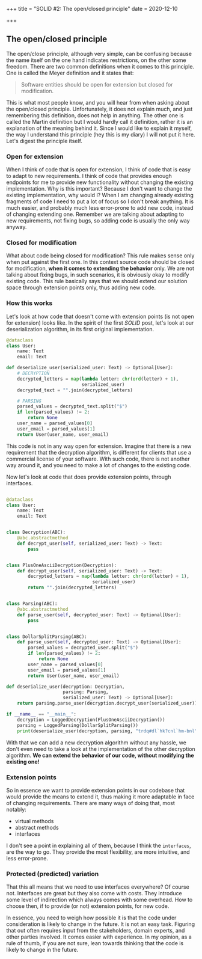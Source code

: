 +++
title = "SOLID #2: The open/closed principle"
date = 2020-12-10

+++

## The open/closed principle

The open/close principle, although very simple, can be confusing because the
name itself on the one hand indicates restrictions,
on the other some freedom. There are two common definitions when it comes
to this principle. One is called the Meyer definition and it states that:

> Software entities should be open for extension but closed for modification.

This is what most people know, and you will hear from when asking about the
open/closed principle. Unfortunately, it does not explain much, and just
remembering this definition, does not help in anything. The other one is called
the Martin definition but I would hardly call it definition,
rather it is an explanation of the meaning behind it. Since I would like to
explain it myself, the way I understand this principle (hey this is my diary)
I will not put it here. Let's digest the principle itself.

### Open for extension

When I think of code that is open for extension, I think of code that is easy
to adapt to new requirements. I think of code that provides enough endpoints
for me to provide new functionality without changing the existing
implementation.
Why is this important? Because I don't want to change the existing
implementation,
why would I? When I am changing already existing fragments of code I need to
put a lot of focus so I don't break anything. It is much easier, and probably
much less error-prone to add new code, instead of changing extending one.
Remember we are talking about adapting to new requirements, not fixing bugs,
so adding code is usually the only way anyway.

### Closed for modification

What about code being closed for modification? This rule makes
sense only when put against the first one. In this context source code
should be closed for modification, **when it comes to extending the
behavior** only. We are not talking about fixing bugs, in such scenarios, it
is obviously okay to modify existing code. This rule basically says that
we should extend our solution space through extension points only, thus
adding new code.

### How this works

Let's look at how code that doesn't come with extension points
(is not open for extension) looks like.
In the spirit of the first *SOLID* post, let's look at our
deserialization algorithm, in its first original implementation.

```python
@dataclass
class User:
    name: Text
    email: Text

def deserialize_user(serialized_user: Text) -> Optional[User]:
    # DECRYPTION
    decrypted_letters = map(lambda letter: chr(ord(letter) + 1),
                            serialized_user)
    decrypted_text = "".join(decrypted_letters)

    # PARSING
    parsed_values = decrypted_text.split("$")
    if len(parsed_values) != 2:
        return None
    user_name = parsed_values[0]
    user_email = parsed_values[1]
    return User(user_name, user_email)
```

This code is not in any way open for extension. Imagine that there is a new
requirement that the decryption algorithm, is different for clients that use
a commercial license of your software. With such code, there is not another
way around it, and you need to make a lot of changes to the existing code.

Now let's look at code that does provide extension points, through interfaces.
```python

@dataclass
class User:
    name: Text
    email: Text


class Decryption(ABC):
    @abc.abstractmethod
    def decrypt_user(self, serialized_user: Text) -> Text:
        pass


class PlusOneAsciiDecryption(Decryption):
    def decrypt_user(self, serialized_user: Text) -> Text:
        decrypted_letters = map(lambda letter: chr(ord(letter) + 1),
                                serialized_user)
        return "".join(decrypted_letters)


class Parsing(ABC):
    @abc.abstractmethod
    def parse_user(self, decrypted_user: Text) -> Optional[User]:
        pass


class DollarSplitParsing(ABC):
    def parse_user(self, decrypted_user: Text) -> Optional[User]:
        parsed_values = decrypted_user.split("$")
        if len(parsed_values) != 2:
            return None
        user_name = parsed_values[0]
        user_email = parsed_values[1]
        return User(user_name, user_email)

def deserialize_user(decryption: Decryption,
                     parsing: Parsing,
                     serialized_user: Text) -> Optional[User]:
    return parsing.parse_user(decryption.decrypt_user(serialized_user))

if __name__ == "__main__":
    decryption = LoggedDecryption(PlusOneAsciiDecryption())
    parsing = LoggedParsing(DollarSplitParsing())
    print(deserialize_user(decryption, parsing, "trdq#dl`hk?cnl`hm-bnl"))
```

With that we can add a new decryption algorithm without any hassle, we don't
even need to take a look at the implementation of the other decryption
algorithm. **We can extend the behavior of our code,
without modifying the existing one!**

### Extension points

So in essence we want to provide extension points in our codebase that would
provide the means to extend it, thus making it more adaptable in face of changing
requirements. There are many ways of doing that, most notably:

- virtual methods
- abstract methods
- interfaces

I don't see a point in explaining all of them, because I think the
`interfaces`, are the way to go. They provide the most flexibility, are more
intuitive, and less error-prone.

### Protected (predicted) variation

That this all means that we need to use interfaces everywhere? Of course not.
Interfaces are great but they also come with costs. They introduce some level
of indirection which always comes with some overhead. How to choose then, if
to provide (or not) extension points, for new code.

In essence, you need to weigh how possible it is that the code under
consideration is likely to change in the future. It is not an easy task.
Figuring that out often requires input from the stakeholders, domain experts,
and other parties involved. It comes easier with experience. In my opinion,
as a rule of thumb, if you are not sure, lean towards thinking that the code
is likely to change in the future.

